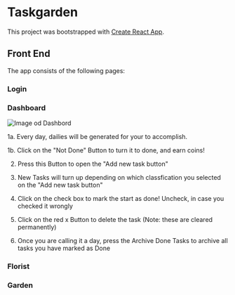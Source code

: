 # Taskgarden

This project was bootstrapped with [Create React App](https://github.com/facebook/create-react-app).


## Front End

The app consists of the following pages:

### Login


### Dashboard

![Image od Dashbord](https://git.generalassemb.ly/zhiyang/taskgarden-front/blob/master/src/assets/img/dashboard-w-instructions.png)

1a. Every day, dailies will be generated for your to accomplish. 

1b. Click on the "Not Done" Button to turn it to done, and earn coins!

2. Press this Button to open the "Add new task button"

3. New Tasks will turn up depending on which classfication you selected on the "Add new task button"

4. Click on the check box to mark the start as done! Uncheck, in case you checked it wrongly

5. Click on the red x Button to delete the task (Note: these are cleared permanently)

6. Once you are calling it a day, press the Archive Done Tasks to archive all tasks you have marked as Done


### Florist


### Garden

